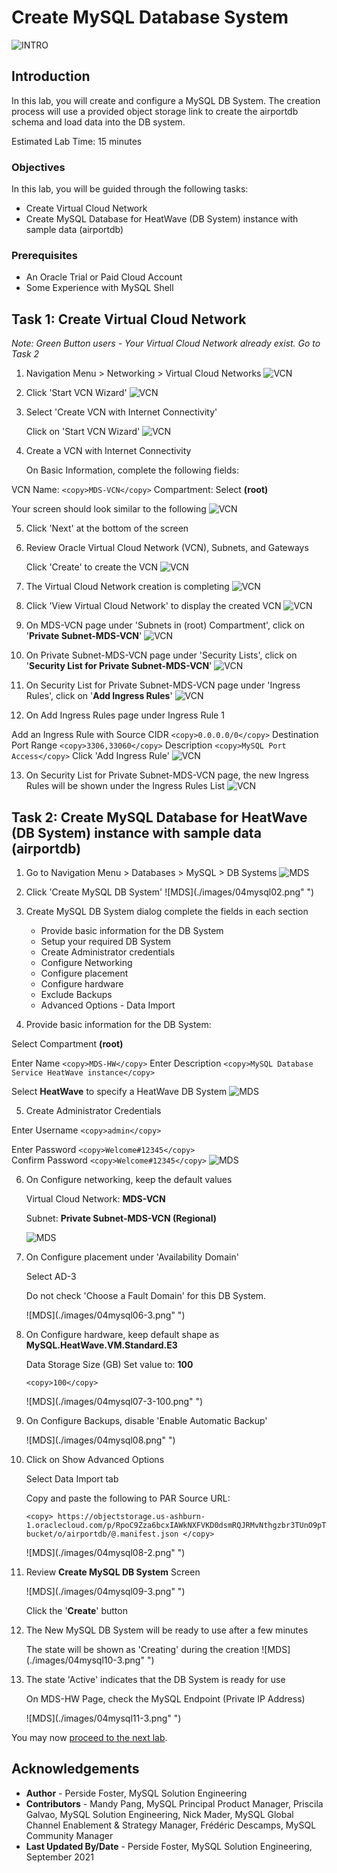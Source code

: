 # Create MySQL Database System
![INTRO](./images/00_mds_heatwave_2.png " ") 


## Introduction

In this lab, you will create and configure a MySQL DB System. The creation process will use a provided object storage link to create the airportdb schema and load data into the DB system.    

Estimated Lab Time: 15 minutes

### Objectives

In this lab, you will be guided through the following tasks:


- Create Virtual Cloud Network 
- Create MySQL Database for HeatWave (DB System) instance with sample data (airportdb)

### Prerequisites

- An Oracle Trial or Paid Cloud Account
- Some Experience with MySQL Shell


## Task 1: Create Virtual Cloud Network 

*Note: Green Button users - Your Virtual Cloud Network already exist. Go to Task 2*

1. Navigation Menu > Networking > Virtual Cloud Networks
    ![VCN](./images/03vcn01.png " ")

2. Click 'Start VCN Wizard'
    ![VCN](./images/03vcn02.png " ")

3. Select 'Create VCN with Internet Connectivity'

    Click on 'Start VCN Wizard' 
    ![VCN](./images/03vcn03.png " ")

4. Create a VCN with Internet Connectivity 

    On Basic Information, complete the following fields:

 VCN Name: 
     ```
    <copy>MDS-VCN</copy>
    ```
 Compartment: Select  **(root)**

 Your screen should look similar to the following
    ![VCN](./images/03vcn04.png " ")

5. Click 'Next' at the bottom of the screen 

6. Review Oracle Virtual Cloud Network (VCN), Subnets, and Gateways
         
    Click 'Create' to create the VCN
    ![VCN](./images/03vcn04-1.png " ")

7. The Virtual Cloud Network creation is completing 
    ![VCN](./images/03vcn05.png " ")
    
8. Click 'View Virtual Cloud Network' to display the created VCN
    ![VCN](./images/03vcn06.png " ")

9. On MDS-VCN page under 'Subnets in (root) Compartment', click on '**Private Subnet-MDS-VCN**' 
     ![VCN](./images/03vcn07.png " ")

10.	On Private Subnet-MDS-VCN page under 'Security Lists',  click on '**Security List for Private Subnet-MDS-VCN**'
    ![VCN](./images/03vcn08.png " ")

11.	On Security List for Private Subnet-MDS-VCN page under 'Ingress Rules', click on '**Add Ingress Rules**' 
    ![VCN](./images/03vcn09.png " ")

12.	On Add Ingress Rules page under Ingress Rule 1
 
 Add an Ingress Rule with Source CIDR 
    ```
    <copy>0.0.0.0/0</copy>
    ```
 Destination Port Range 
     ```
    <copy>3306,33060</copy>
     ```
Description 
     ```
    <copy>MySQL Port Access</copy>
     ```
 Click 'Add Ingress Rule'
    ![VCN](./images/03vcn10.png " ")

13.	On Security List for Private Subnet-MDS-VCN page, the new Ingress Rules will be shown under the Ingress Rules List
    ![VCN](./images/03vcn11.png " ")

## Task 2: Create MySQL Database for HeatWave (DB System) instance with sample data (airportdb)

1. Go to Navigation Menu > Databases > MySQL > DB Systems
    ![MDS](./images/04mysql01.png " ")

2. Click 'Create MySQL DB System'
    ![MDS](./images/04mysql02.png" ")

3. Create MySQL DB System dialog complete the fields in each section

    - Provide basic information for the DB System
    - Setup your required DB System
    - Create Administrator credentials
    - Configure Networking
    - Configure placement
    - Configure hardware
    - Exclude Backups
    - Advanced Options - Data Import
   
4. Provide basic information for the DB System:

 Select Compartment **(root)**

 Enter Name
     ```
    <copy>MDS-HW</copy>
    ```
 Enter Description 
    ```
    <copy>MySQL Database Service HeatWave instance</copy>
    ```
 
 Select **HeatWave** to specify a HeatWave DB System
    ![MDS](./images/04mysql03-3.png " ")

5. Create Administrator Credentials

 Enter Username
    ```
    <copy>admin</copy>
    ```
    
 Enter Password
    ```
    <copy>Welcome#12345</copy>
    ```   
 Confirm Password
    ```
    <copy>Welcome#12345</copy>
    ```
    ![MDS](./images/04mysql04.png " ")

6. On Configure networking, keep the default values

    Virtual Cloud Network: **MDS-VCN**
    
    Subnet: **Private Subnet-MDS-VCN (Regional)**

    ![MDS](./images/04mysql05.png " ")

7. On Configure placement under 'Availability Domain'
   
    Select AD-3

    Do not check 'Choose a Fault Domain' for this DB System. 

    ![MDS](./images/04mysql06-3.png" ")

8. On Configure hardware, keep default shape as **MySQL.HeatWave.VM.Standard.E3**

    Data Storage Size (GB) Set value to:  **100**
    
    ```
    <copy>100</copy>
    ``` 
    ![MDS](./images/04mysql07-3-100.png" ")

9. On Configure Backups, disable 'Enable Automatic Backup'

    ![MDS](./images/04mysql08.png" ")

10. Click on Show Advanced Options 

    Select Data Import tab

    Copy and paste the following to PAR Source URL: 
  
    ```
    <copy> https://objectstorage.us-ashburn-1.oraclecloud.com/p/RpoC9Zza6bcxIAWkNXFVKD0dsmRQJRMvNthgzbr3TUnO9pTYpEhoSFP7_6RNZ1lv/n/mysqlpm/b/irportdb-bucket/o/airportdb/@.manifest.json </copy>
    ```   
    ![MDS](./images/04mysql08-2.png" ")

11. Review **Create MySQL DB System**  Screen 

    ![MDS](./images/04mysql09-3.png" ")

    
    Click the '**Create**' button

12. The New MySQL DB System will be ready to use after a few minutes 

    The state will be shown as 'Creating' during the creation
    ![MDS](./images/04mysql10-3.png" ")

13. The state 'Active' indicates that the DB System is ready for use 

    On MDS-HW Page, check the MySQL Endpoint (Private IP Address) 

    ![MDS](./images/04mysql11-3.png" ")

You may now [proceed to the next lab](#next).

## Acknowledgements
* **Author** - Perside Foster, MySQL Solution Engineering 
* **Contributors** - Mandy Pang, MySQL Principal Product Manager,  Priscila Galvao, MySQL Solution Engineering, Nick Mader, MySQL Global Channel Enablement & Strategy Manager, Frédéric Descamps, MySQL Community Manager
* **Last Updated By/Date** - Perside Foster, MySQL Solution Engineering, September 2021

